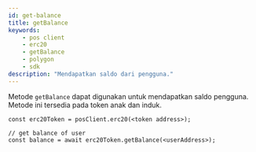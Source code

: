 ```yaml
---
id: get-balance
title: getBalance
keywords:
    - pos client
    - erc20
    - getBalance
    - polygon
    - sdk
description: "Mendapatkan saldo dari pengguna."
---
```


Metode `getBalance` dapat digunakan untuk mendapatkan saldo pengguna. Metode ini tersedia pada token anak dan induk.

```
const erc20Token = posClient.erc20(<token address>);

// get balance of user
const balance = await erc20Token.getBalance(<userAddress>);
```
